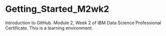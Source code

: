 # Getting_Started_M2wk2
Introduction to GitHub. Module 2, Week 2 of IBM Data Science Professional Certificate.
This is a learning environment.
